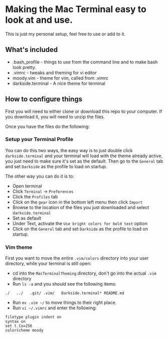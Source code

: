 # Making the Mac Terminal easy to look at and use.
This is just my personal setup, feel free to use or add to it.

## What's included
* .bash_profile     - things to use from the command line and to make bash look pretty.
* .vimrc            - tweaks and theming for vi editor
* moody.vim		    - theme for vim, called from .vimrc
* darkside.terminal - A nice theme for terminal

## How to configure things
First you will need to either clone or download this repo to your computer. If you download it, you will need to unzip the files.

Once you have the files do the following:

### Setup your Terminal Profile
You can do this two ways, the easy way is to just double click `darkside.terminal` and your terminal will load with the theme already active, you just need to make sure it's set as the default. Then go to the `General` tab and set `Darkside` as the profile to load on startup.

The other way you can do it is to:
* Open terminal
* Click `Terminal` -> `Preferences`
* Click the `Profiles` tab
* Click on the `gear` icon in the bottom left menu then click `Import`
* Browse to the location of the files you just downloaded and select `darkside.terminal`
* Set as default
* Under Text, activate the `Use bright colors for bold text` option
* Click on the `General` tab and set `Darkside` as the profile to load on startup.

### Vim theme
First you want to move the entire `.vim/colors` directory into your user directory, while your terminal is still open:

* cd into the `MacTerminalTheming` directory, don't go into the actual `.vim` directory
* Run `ls -a` and you should see the following items:
```
./   ../   .git/ .vim/   Darkside.terminal* README.md
```
* Run `mv .vim ~/` to move things to their right place.
* Run `vi ~/.vimrc` and enter the following:
```
filetype plugin indent on
syntax on
set t_Co=256
colorscheme moody
```

